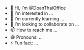 - 👋 Hi, I’m @DoanThaiOffice
- 👀 I’m interested in ...
- 🌱 I’m currently learning ...
- 💞️ I’m looking to collaborate on ...
- 📫 How to reach me ...
- 😄 Pronouns: ...
- ⚡ Fun fact: ...

<!---
DoanThaiOffice/DoanThaiOffice is a ✨ special ✨ repository because its `README.md` (this file) appears on your GitHub profile.
You can click the Preview link to take a look at your changes.
--->
